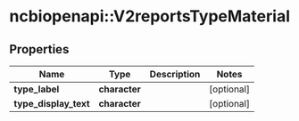 # ncbiopenapi::V2reportsTypeMaterial


## Properties
Name | Type | Description | Notes
------------ | ------------- | ------------- | -------------
**type_label** | **character** |  | [optional] 
**type_display_text** | **character** |  | [optional] 


